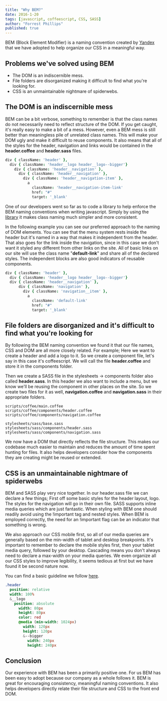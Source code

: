 ```yaml
---
title: "Why BEM?"
date: 2016-1-20
tags: [javascript, coffeescript, CSS, SASS]
author: "Forrest Phillips"
published: true
---
```


BEM (Block Element Modifier) is a naming convention created by [Yandex](https://en.bem.info/method/) that we have adopted to help organize our CSS in a meaningful way.

## Problems we've solved using BEM

* The DOM is an indiscernible mess.
* File folders are disorganized making it difficult to find what you're looking for.
* CSS is an unmaintainable nightmare of spiderwebs.

## The DOM is an indiscernible mess

BEM can be a bit verbose, something to remember is that the class names do not necessarily need to reflect structure of the DOM. If you get caught, it's really easy to make a bit of a mess. However, even a BEM mess is still better than meaningless pile of unrelated class names. This will make your DOM ugly and make it difficult to reuse components. It also means that all of the styles for the header, navigation and links would be contained in the **header.coffee** and  **header.sass** files.

```coffeescript
div { className: 'header' },
  div { className: 'header__logo header__logo--bigger'}
    div { className: 'header__navigation' },
      div { className: 'header__navigation' },
        div { className: 'header__navigation-item' },
          a
            className: 'header__navigation-item-link'
            href: "#"
            target: '_blank'
```

One of our developers went so far as to code a library to help enforce the BEM naming conventions when writing javascript. Simply by using the [library](https://www.npmjs.com/package/bemmer-node) it makes class naming much simpler and more consistent.

In the following example you can see our preferred approach to the naming of DOM elements. You can see that the menu system rests inside the header but it's named in a way that makes it independent from the header. That also goes for the link inside the navigation, since in this case we don't want it styled any different from other links on the site. All of basic links on our site will use the class name "**default-link**" and share all of the declared styles. The independent blocks are also good indicators of reusable components.

```coffeescript
div { className: 'header' },
  div { className: 'header__logo header__logo--bigger'}
  div { className: 'header__navigation' },
      div { className: 'navigation' },
        div { className: 'navigation__item' },
          a
            className: 'default-link'
            href: "#"
            target: '_blank'
```

## File folders are disorganized and it's difficult to find what you're looking for

By following the BEM naming convention we found it that our file names, CSS and DOM are all more closely related. For example; Here we want to create a header and add a logo to it. So we create a component file, let's say in this case it's coffeescript. We will call the file  **header.coffee** and store it in the components folder.

Then we create a SASS file in the stylesheets -> components folder also called **header.sass**. In this header we also want to include a menu, but we know we'll be reusing the component in other places on the site. So we create two files for it as well, **navigation.coffee** and **navigation.sass** in their appropriate folders.

```
scripts/coffee/main.coffee
scripts/coffee/components/header.coffee
scripts/coffee/components/navigation.coffee

stylesheets/sass/base.sass
stylesheets/sass/components/header.sass
stylesheets/sass/components/navigation.sass
```

We now have a DOM that directly reflects the file structure. This makes our codebase much easier to maintain and reduces the amount of time spent hunting for files. It also helps developers consider how the components they are creating might be reused or extended.


## CSS is an unmaintainable nightmare of spiderwebs

BEM and SASS play very nice together. In our header.sass file we can declare a few things; First off some basic styles for the header layout, logo. The styles for the navigation will go in their own file. SASS supports inline media queries which are just fantastic. When styling with BEM one should readily avoid using the !important tag and nested styles. When BEM is employed correctly, the need for an !important flag can be an indicator that something is wrong.

We also approach our CSS mobile first, so all of our media queries are generally based on the min-width of tablet and desktop breakpoints. It's important to remember to declare the mobile styles first, then your tablet media query, followed by your desktop. Cascading means you don't always need to declare a max-width on your media queries. We even organize all our CSS styles to improve legibility, it seems tedious at first but we have found it be second nature now.

You can find a basic guideline we follow [here](http://codepen.io/ForrestPhillips/pen/oXoOmE?editors=010).

```sass
.header
  position: relative
  width: 100%
  &__logo
    position: absolute
      width: 80px
      height: 80px
      color: red
      @media (min-width: 1024px)
        width: 120px
        height: 120px
        &--bigger
          width: 240px
          height: 240px
```

## Conclusion

Our experience with BEM has been a primarily positive one. For us BEM has been easy to adopt because our company as a whole follows it. BEM is great for encouraging consistency, meaningful naming conventions. It also helps developers directly relate their file structure and CSS to the front end DOM.